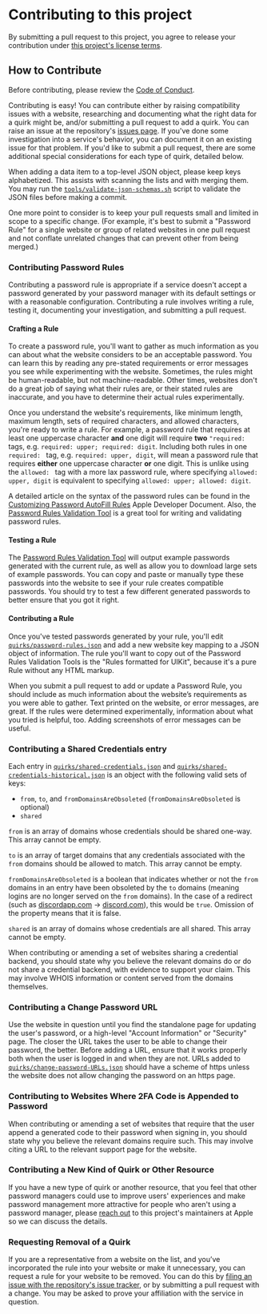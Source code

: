 # Contributing to this project

By submitting a pull request to this project, you agree to release your contribution under [this project's license terms](LICENSE.md).

## How to Contribute

Before contributing, please review the [Code of Conduct](CODE_OF_CONDUCT.md).

Contributing is easy! You can contribute either by raising compatibility issues with a website, researching and documenting what the right data for a quirk might be, and/or submitting a pull request to add a quirk. You can raise an issue at the repository's [issues page](https://github.com/apple/password-manager-resources/issues). If you've done some investigation into a service's behavior, you can document it on an existing issue for that problem. If you'd like to submit a pull request, there are some additional special considerations for each type of quirk, detailed below.

When adding a data item to a top-level JSON object, please keep keys alphabetized. This assists with scanning the lists and with merging them. You may run the [`tools/validate-json-schemas.sh`](tools/validate-json-schemas.sh) script to validate the JSON files before making a commit.

One more point to consider is to keep your pull requests small and limited in scope to a specific change. (For example, it's best to submit a "Password Rule" for a single website or group of related websites in one pull request and not conflate unrelated changes that can prevent other from being merged.)

### Contributing Password Rules

Contributing a password rule is appropriate if a service doesn't accept a password generated by your password manager with its default settings or with a reasonable configuration. Contributing a rule involves writing a rule, testing it, documenting your investigation, and submitting a pull request.

#### Crafting a Rule

To create a password rule, you'll want to gather as much information as you can about what the website considers to be an acceptable password. You can learn this by reading any pre-stated requirements or error messages you see while experimenting with the website. Sometimes, the rules might be human-readable, but not machine-readable. Other times, websites don't do a great job of saying what their rules are, or their stated rules are inaccurate, and you have to determine their actual rules experimentally.

Once you understand the website's requirements, like minimum length, maximum length, sets of required characters, and allowed characters, you're ready to write a rule. For example, a password rule that requires at least one uppercase character **and** one digit will require **two** `"required: ` tags, e.g. `required: upper; required: digit`. Including both rules in one `required: ` tag, e.g. `required: upper, digit`, will mean a password rule that requires **either** one uppercase character **or** one digit. This is unlike using the `allowed: ` tag with a more lax password rule, where specifying `allowed: upper, digit` is equivalent to specifying `allowed: upper; allowed: digit`.

A detailed article on the syntax of the password rules can be found in the [Customizing Password AutoFill Rules](https://developer.apple.com/documentation/security/password_autofill/customizing_password_autofill_rules) Apple Developer Document. Also, the [Password Rules Validation Tool](https://developer.apple.com/password-rules/) is a great tool for writing and validating password rules.

#### Testing a Rule

The [Password Rules Validation Tool](https://developer.apple.com/password-rules/) will output example passwords generated with the current rule, as well as allow you to download large sets of example passwords. You can copy and paste or manually type these passwords into the website to see if your rule creates compatible passwords. You should try to test a few different generated passwords to better ensure that you got it right.

#### Contributing a Rule

Once you've tested passwords generated by your rule, you'll edit [`quirks/password-rules.json`](quirks/password-rules.json) and add a new website key mapping to a JSON object of information. The rule you'll want to copy out of the Password Rules Validation Tools is the "Rules formatted for UIKit", because it's a pure Rule without any HTML markup.

When you submit a pull request to add or update a Password Rule, you should include as much information about the website’s requirements as you were able to gather. Text printed on the website, or error messages, are great. If the rules were determined experimentally, information about what you tried is helpful, too. Adding screenshots of error messages can be useful.

### Contributing a Shared Credentials entry

Each entry in [`quirks/shared-credentials.json`](quirks/shared-credentials.json) and [`quirks/shared-credentials-historical.json`](quirks/shared-credentials-historical.json) is an object with the following valid sets of keys:

* `from`, `to`, and `fromDomainsAreObsoleted` (`fromDomainsAreObsoleted` is optional)
* `shared`

`from` is an array of domains whose credentials should be shared one-way. This array cannot be empty.

`to` is an array of target domains that any credentials associated with the `from` domains should be allowed to match. This array cannot be empty.

`fromDomainsAreObsoleted` is a boolean that indicates whether or not the `from` domains in an entry have been obsoleted by the `to` domains (meaning logins are no longer served on the `from` domains). In the case of a redirect (such as [discordapp.com](https://discordapp.com) -> [discord.com](https://discord.com)), this would be `true`. Omission of the property means that it is false.

`shared` is an array of domains whose credentials are all shared. This array cannot be empty.

When contributing or amending a set of websites sharing a credential backend, you should state why you believe the relevant domains do or do not share a credential backend, with evidence to support your claim. This may involve WHOIS information or content served from the domains themselves.

### Contributing a Change Password URL

Use the website in question until you find the standalone page for updating the user's password, or a high-level "Account Information" or "Security" page. The closer the URL takes the user to be able to change their password, the better. Before adding a URL, ensure that it works properly both when the user is logged in and when they are not. URLs added to [`quirks/change-password-URLs.json`](quirks/change-password-URLs.json) should have a scheme of https unless the website does not allow changing the password on an https page.

### Contributing to Websites Where 2FA Code is Appended to Password

When contributing or amending a set of websites that require that the user append a generated code to their password when signing in, you should state why you believe the relevant domains require such. This may involve citing a URL to the relevant support page for the website.

### Contributing a New Kind of Quirk or Other Resource

If you have a new type of quirk or another resource, that you feel that other password managers could use to improve users' experiences and make password management more attractive for people who aren't using a password manager, please [reach out](mailto:password-manager-resources-maintainers@apple.com) to this project's maintainers at Apple so we can discuss the details.

### Requesting Removal of a Quirk

If you are a representative from a website on the list, and you’ve incorporated the rule into your website or make it unnecessary, you can request a rule for your website to be removed. You can do this by [filing an issue with the repository's issue tracker](https://github.com/apple/password-manager-resources/issues), or by submitting a pull request with a change. You may be asked to prove your affiliation with the service in question.
